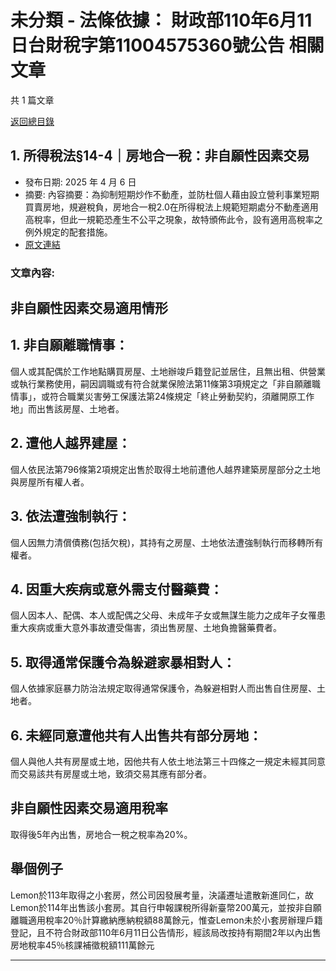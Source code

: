 # 未分類 - 法條依據： 財政部110年6月11日台財稅字第11004575360號公告 相關文章

共 1 篇文章

[返回總目錄](00_總目錄.md)

## 1. 所得稅法§14-4｜房地合一稅：非自願性因素交易

- 發布日期: 2025 年 4 月 6 日
- 摘要: 內容摘要：為抑制短期炒作不動產，並防杜個人藉由設立營利事業短期買賣房地，規避稅負，房地合一稅2.0在所得稅法上規範短期處分不動產適用高稅率，但此一規範恐產生不公平之現象，故特頒佈此令，設有適用高稅率之例外規定的配套措施。
- [原文連結](https://www.jasper-realestate.com/%e6%89%80%e5%be%97%e7%a8%85%e6%b3%9514-4%e6%88%bf%e5%9c%b0%e5%90%88%e4%b8%80%e7%a8%85_%e9%9d%9e%e8%87%aa%e9%a1%98_%e6%80%a7%e5%9b%a0%e7%b4%a0%e4%ba%a4%e6%98%93/)

### 文章內容:

## 非自願性因素交易適用情形

## 1. 非自願離職情事：

個人或其配偶於工作地點購買房屋、土地辦竣戶籍登記並居住，且無出租、供營業或執行業務使用，嗣因調職或有符合就業保險法第11條第3項規定之「非自願離職情事」，或符合職業災害勞工保護法第24條規定「終止勞動契約，須離開原工作地」而出售該房屋、土地者。

## 2. 遭他人越界建屋：

個人依民法第796條第2項規定出售於取得土地前遭他人越界建築房屋部分之土地與房屋所有權人者。

## 3. 依法遭強制執行：

個人因無力清償債務(包括欠稅)，其持有之房屋、土地依法遭強制執行而移轉所有權者。

## 4. 因重大疾病或意外需支付醫藥費：

個人因本人、配偶、本人或配偶之父母、未成年子女或無謀生能力之成年子女罹患重大疾病或重大意外事故遭受傷害，須出售房屋、土地負擔醫藥費者。

## 5. 取得通常保護令為躲避家暴相對人：

個人依據家庭暴力防治法規定取得通常保護令，為躲避相對人而出售自住房屋、土地者。

## 6. 未經同意遭他共有人出售共有部分房地：

個人與他人共有房屋或土地，因他共有人依土地法第三十四條之一規定未經其同意而交易該共有房屋或土地，致須交易其應有部分者。

## 非自願性因素交易適用稅率

取得後5年內出售，房地合一稅之稅率為20%。

## 舉個例子

Lemon於113年取得之小套房，然公司因發展考量，決議遷址遣散新進同仁，故Lemon於114年出售該小套房。其自行申報課稅所得新臺幣200萬元，並按非自願離職適用稅率20％計算繳納應納稅額88萬餘元，惟查Lemon未於小套房辦理戶籍登記，且不符合財政部110年6月11日公告情形，經該局改按持有期間2年以內出售房地稅率45％核課補徵稅額111萬餘元

---

